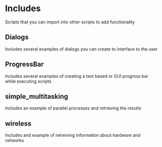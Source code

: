 # Includes
Scripts that you can import into other scripts to add functionality

## Dialogs
Includes several examples of dialogs you can create to interface to the user

## ProgressBar
Includes several examples of creating a text based or GUI progress bar while executing scripts

## simple_multitasking
Includes an example of parallel processes and retrieving the results

## wireless
Includes and example of retreiving information about hardware and networks